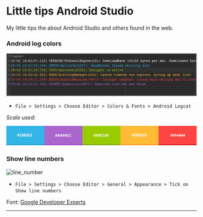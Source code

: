 # Little tips Android Studio 

My little tips the about Android Studio and others found in the web.


### Android log colors


<img src="https://raw.githubusercontent.com/vilmarbfilho/Tips-Android-Studio/master/logcat.png" alt="logcat" />

- `File > Settings > Choose Editor > Colors & Fonts > Android Logcat`

*Scale used:*

<img src="https://raw.githubusercontent.com/vilmarbfilho/Tips-Android-Studio/master/scale_color.png" alt="scale" />


### Show line numbers


<img src="https://cdn-images-1.medium.com/max/800/1*SPjHi3YfjJrfZ-K47ZKeBA.png" alt="line_number" />

- `File > Settings > Choose Editor > General > Appearance > Tick on Show line numbers`

Font: [Google Developer Experts](https://medium.com/google-developer-experts/configuring-android-studio-4aa4f54f1153#.4r9397ayz)

-------------